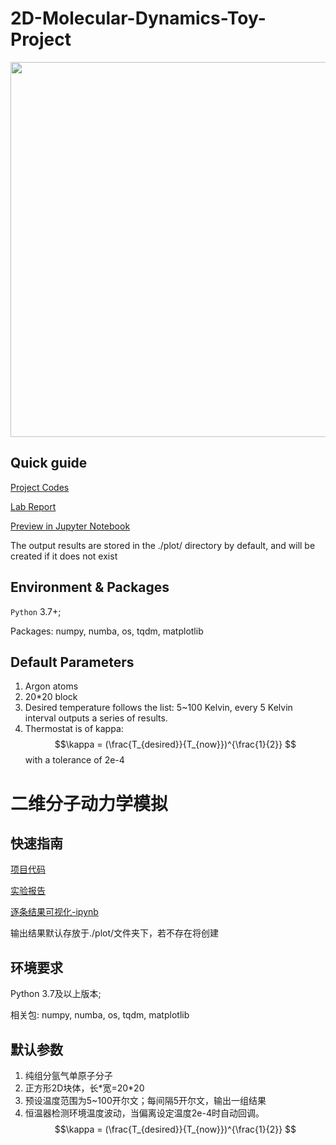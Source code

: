 # 2D-Molecular-Dynamics-Toy-Project

<center class="half">
  <image src= "https://github.com/StarLiu714/2D-Molecular-Dynamics-Toy-Project/blob/20230408/Lab-Report/assets/Hydro-20K-900.jpg" width="600"\>
</center>


## Quick guide

[Project Codes](https://github.com/StarLiu714/2D-Molecular-Dynamics-Toy-Project/tree/20230408/Proj)  

[Lab Report](https://github.com/StarLiu714/2D-Molecular-Dynamics-Toy-Project/blob/20230408/Lab-Report/Lab%20report.md)   

[Preview in Jupyter Notebook](https://github.com/StarLiu714/2D-Molecular-Dynamics-Toy-Project/blob/20230408/Notebook_MD_2d_Argon_Proj.ipynb)   

The output results are stored in the ./plot/ directory by default, and will be created if it does not exist


## Environment & Packages

`Python` 3.7+; 

Packages:  numpy, numba, os, tqdm, matplotlib


## Default Parameters
1. Argon atoms 
2. 20\*20 block
3. Desired temperature follows the list: 5~100 Kelvin, every 5 Kelvin interval outputs a series of results.
4. Thermostat is of kappa: $$\kappa = (\frac{T_{desired}}{T_{now}})^{\frac{1}{2}} $$ with a tolerance of 2e-4






# 二维分子动力学模拟

## 快速指南

[项目代码](https://github.com/StarLiu714/2D-Molecular-Dynamics-Toy-Project/tree/20230408/Proj)  

[实验报告](https://github.com/StarLiu714/2D-Molecular-Dynamics-Toy-Project/blob/20230408/Lab-Report/Lab%20report.md)  

[逐条结果可视化-ipynb](https://github.com/StarLiu714/2D-Molecular-Dynamics-Toy-Project/blob/20230408/Notebook_MD_2d_Argon_Proj.ipynb)  

输出结果默认存放于./plot/文件夹下，若不存在将创建

## 环境要求

Python 3.7及以上版本; 

相关包:  numpy, numba, os, tqdm, matplotlib

## 默认参数
1. 纯组分氩气单原子分子
2. 正方形2D块体，长\*宽=20\*20
3. 预设温度范围为5~100开尔文；每间隔5开尔文，输出一组结果
4. 恒温器检测环境温度波动，当偏离设定温度2e-4时自动回调。 
  $$\kappa = (\frac{T_{desired}}{T_{now}})^{\frac{1}{2}} $$

